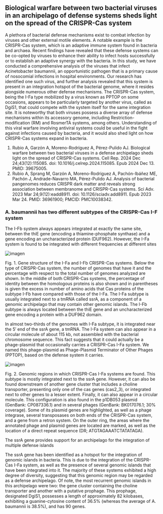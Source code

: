 ## Biological warfare between two bacterial viruses in an archipelago of defense systems sheds light on the spread of the CRISPR-Cas system

A plethora of bacterial defense mechanisms exist to combat infection by viruses and other external motile elements. A notable example is the CRISPR-Cas system, which is an adaptive immune system found in bacteria and archaea. Recent findings have revealed that these defense systems can be co-opted by viruses to enhance their ability to infect hosts successfully or to establish an adaptive synergy with the bacteria. In this study, we have conducted a comprehensive analysis of the viruses that infect Acinetobacter baumannii, an opportunistic pathogen that is a primary cause of nosocomial infections in hospital environments. Our research has identified one such virus, and further analysis revealed that this system is present in an integration hotspot of the bacterial genome, where it resides alongside numerous other defense mechanisms. The CRISPR-Cas system, being the I-Fa type mobilized by a virus known as PPTOP on some occasions, appears to be particularly targeted by another virus, called as DgiS1, that could compete with the system itself for the same integration site. It is noteworthy that both viruses possess a diverse array of defense mechanisms within its accessory genome, including Restriction-modification (RM) and RosmerTA systems, among others. Understanding of this viral warfare involving antiviral systems could be useful in the fight against infections caused by bacteria, and it would also shed light on how CRISPR-Cas systems expand in bacteria.

1. Rubio A, Garzón A, Moreno-Rodríguez A, Pérez-Pulido AJ. Biological warfare between two bacterial viruses in a defense archipelago sheds light on the spread of CRISPR-Cas systems. Cell Rep. 2024 Dec 24;43(12):115085. doi: 10.1016/j.celrep.2024.115085. Epub 2024 Dec 13. PMID: 39675005.
2. Rubio A, Sprang M, Garzón A, Moreno-Rodriguez A, Pachón-Ibáñez ME, Pachón J, Andrade-Navarro MA, Pérez-Pulido AJ. Analysis of bacterial pangenomes reduces CRISPR dark matter and reveals strong association between membranome and CRISPR-Cas systems. Sci Adv. 2023 Mar 24;9(12):eadd8911. doi: 10.1126/sciadv.add8911. Epub 2023 Mar 24. PMID: 36961900; PMCID: PMC10038342.

### A. baumannii has two different subtypes of the CRISPR-Cas I-F system

The I-Fb system always appears integrated at exactly the same site, between the thiE gene (encoding a thiamine-phosphate synthase) and a gene encoding an uncharacterized protein (DUF962). However, the I-Fa system is found to be integrated with different frequencies at different sites

![imagen](https://github.com/user-attachments/assets/481e557c-76f8-456f-9a44-bd5333c390ee)

Fig. 1. Gene structure of the I-Fa and I-Fb CRISPR-Cas systems. Below the type of CRISPR-Cas system, the number of genomes that have it and the percentage with respect to the total number of genomes analyzed are shown. In the middle of both CRISPR-Cas systems, the percentage of identity between the homologous proteins is also shown and in parentheses is given the excess in number of amino acids that Cas proteins of the subtype I-Fb have compared with those of the I-Fa. The I-Fa subtype is usually integrated next to a tmRNA called ssrA, as a component of a genomic archipelago that may contain other genomic islands. The I-Fb subtype is always located between the thiE gene and an uncharacterized gene encoding a protein with a DUF962 domain.

In almost two-thirds of the genomes with I-Fa subtype, it is integrated near the 5′ end of the ssrA gene, a tmRNA. The I-Fa system can also appear in a circular molecule of about 115 kb, not assembled with the bacterial chromosome sequence. This fact suggests that it could actually be a phage-plasmid that occasionally carries a CRISPR-Cas I-Fa system. We named this phage-plasmid as Phage-Plasmid Terminator of Other Phages (PPTOP), based on the defense system it carries.

![imagen](https://github.com/user-attachments/assets/3a8aaff2-ed89-469c-bfd8-b9f1f5ac5bc0)

Fig. 2. Genomic regions in which CRISPR-Cas I-Fa systems are found. This subtype is mostly integrated next to the ssrA gene. However, it can also be found downstream of another gene cluster that includes a choline transporter, presenting only one of the cas genes (cas2_3), or integrated next to other genes to a lesser extent. Finally, it can also appear in a circular molecule. This configuration is also found in the p1DB053 plasmid (GenBank: CP087336.1) and in several phages (GenBank: BK017076.1; 30% coverage). Some of its plasmid genes are highlighted, as well as a phage integrase, several transposases on both ends of the CRISPR-Cas system, and a gene from a retron system. On the outer ring, the areas where the annotated phage and plasmid genes are located are marked, as well as the location of a direct repeat sequence (DR; ATGTAGAAATCTATATAGA).

The ssrA gene provides support for an archipelago for the integration of multiple defense islands

The ssrA gene has been identified as a hotspot for the integration of genomic islands in bacteria. This is due to the integration of the CRISPR-Cas I-Fa system, as well as the presence of several genomic islands that have been integrated into it. The majority of these systems exhibited a high degree of diversity, suggesting that this genomic region may be regarded as a defense archipelago. Of note, the most recurrent genomic islands in this archipelago were two: the gene cluster containing the choline transporter and another with a putative prophage. This prophage, designated DgiS1, possesses a length of approximately 82 kilobases, exhibiting a guanine-cytosine content of 36.5% (whereas the average of A. baumannii is 38.5%), and has 90 genes.
